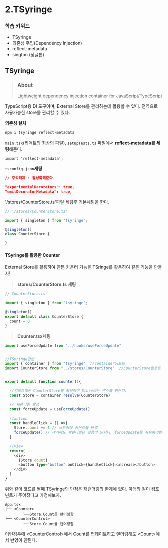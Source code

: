 # 2.TSyringe

### 학습 키워드

* TSyringe
* 의존성 주입(Dependency Injection)
* reflect-metadata
* sington (싱글톤)

## TSyringe

> ### About
>
> Lightweight dependency injection container for JavaScript/TypeScript

TypeScript용 DI 도구이며, External Store를 관리하는데 활용할 수 있다. 전역으로 사용가능한 store를 관리할 수 있다.



**의존성 설치**

```
npm i tsyringe reflect-metadata
```

`main.tsx`(리액트의 최상의 파일),  `setupTests.ts` 파일에서 **reflect-metadata를 세팅**해준다.

```
import 'reflect-metadata';
```

`tsconfig.json`**세팅**

```json
// 주석해제 : 활성화해준다.

"experimentalDecorators": true,
"emitDecoratorMetadata": true, 
```

'/stores/CounterStore.ts'파일 세팅후 기본세팅을 한다.

```typescript
// '/stores/CounterStore.ts'

import { singleton } from "tsyringe";

@singleton()
class CounterStore {

}
```

#### TSyringe를 활용한 Counter

External Store를 활용하여 만든 카운터 기능을 TSringe를 활용하여 같은 기능을 만들자!

> **stores/CounterStore.ts 세팅**

```typescript
// CounterStore.ts

import { singleton } from "tsyringe";

@singleton()
export default class CounterStore {
  count = 0
}
```

> **Counter.tsx세팅**

```typescript
import useForceUpdate from "../hooks/useForceUpdate"


//TSyringe관련
import { container } from "tsyringe"  //container임포트
import CounterStore from "../stores/CounterStore"  //CounterStore임포트


export default function counter(){

  //임포트해온 CounterStore를 활용하여 Store라는 변수를 만든다.
  const Store = container.resolve(CounterStore)

  // 재랜더링 발생
  const forceUpdate = useForceUpdate()

  //action
  const handleClick = () =>{
    Store.count += 1 // 스토어에 카운트를 변경
    forceUpdate() // 여기에도 재랜더링은 실행이 안되니, forceUpdate를 사용해야한다.
  }

  //view
  return(
    <div>
      {Store.count}
      <button type="button" onClick={handleClick}>increase</button>
    </div>
  )
}
```

위와 같이 코드를 짤때 TSyringe의 단점은 재랜더링의 한계에 있다. 아래와 같이 컴포넌트가 주어졌다고 가정해보자.

```
App.tsx
├── <Counter>
        └──Store.Count를 랜더링함
└── <CounterControl>
        └──Store.Count를 랜더링함
```

이런경우에 \<CounterControl>에서 Count를 업데이트하고 렌더링해도 \<Count>에서 반영이 안된다.
